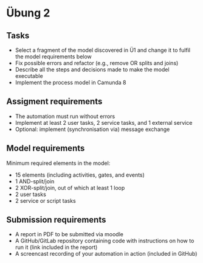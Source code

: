 # Übung 2
## Tasks
- Select a fragment of the model discovered in Ü1 and change it to fulfil the model requirements below
- Fix possible errors and refactor (e.g., remove OR splits and joins)
- Describe all the steps and decisions made to make the model executable
- Implement the process model in Camunda 8


## Assigment requirements
- The automation must run without errors
- Implement at least 2 user tasks, 2 service tasks, and 1 external service
- Optional: implement (synchronisation via) message exchange


## Model requirements
Minimum required elements in the model:

- 15 elements (including activities, gates, and events)
- 1 AND-split/join
- 2 XOR-split/join, out of which at least 1 loop
- 2 user tasks
- 2 service or script tasks


## Submission requirements
- A report in PDF to be submitted via moodle
- A GitHub/GitLab repository containing code with instructions on how to run it (link included in the report)
- A screencast recording of your automation in action (included in GitHub)
